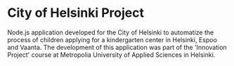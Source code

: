 # City of Helsinki Project
Node.js application developed for the City of Helsinki to automatize the process of children applying for a kindergarten center in Helsinki, Espoo and Vaanta.
The development of this application was part of the 'Innovation Project' course at Metropolia University of Applied Sciences in Helsinki.
